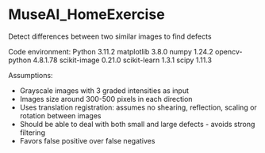 # MuseAI_HomeExercise
Detect differences between two similar images to find defects

Code environment:
Python 			3.11.2
matplotlib        	3.8.0
numpy             	1.24.2
opencv-python     	4.8.1.78
scikit-image      	0.21.0
scikit-learn      	1.3.1
scipy             	1.11.3

Assumptions:
- Grayscale images with 3 graded intensities as input
- Images size around 300-500 pixels in each direction
- Uses translation registration: assumes no shearing, 	reflection, scaling or rotation between images
- Should be able to deal with both small and large defects - 	avoids strong filtering
- Favors false positive over false negatives


